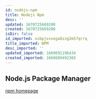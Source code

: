 ```yaml
---
id: nodejs-npm
title: Nodejs Npm
desc: ''
updated: 1670725669200
created: 1670725669200
isDir: false
id_imported: osbpjvxvega8zzg2m57qrrq
title_imported: NPM
desc_imported: ''
updated_imported: 1669691196434
created_imported: 1669689492365
---
```

## Node.js Package Manager

[npm homepage](https://www.npmjs.com/)
